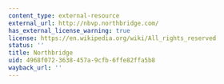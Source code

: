 ```yaml
---
content_type: external-resource
external_url: http://nbvp.northbridge.com/
has_external_license_warning: true
license: https://en.wikipedia.org/wiki/All_rights_reserved
status: ''
title: Northbridge
uid: 4968f072-3638-457a-9cfb-6ffe82ffa5b8
wayback_url: ''
---
```

